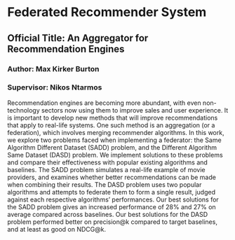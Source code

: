 # Federated Recommender System
## Official Title: An Aggregator for Recommendation Engines

### Author: Max Kirker Burton
### Supervisor: Nikos Ntarmos

Recommendation engines are becoming more abundant, with even non-technology sectors now using them to improve sales and user experience. It is important to develop new methods that will improve recommendations that apply to real-life systems. One such method is an aggregation (or a federation), which involves merging recommender algorithms. In this work, we explore two problems faced when implementing a federator: the Same Algorithm Different Dataset (SADD) problem, and the Different Algorithm Same Dataset (DASD) problem. We implement solutions to these problems and compare their effectiveness with popular existing algorithms and baselines. The SADD problem simulates a real-life example of movie providers, and examines whether better recommendations can be made when combining their results. The DASD problem uses two popular algorithms and attempts to federate them to form a single result, judged against each respective algorithms’ performances. Our best solutions for the SADD problem gives an increased performance of 28% and 27% on average compared across baselines. Our best solutions for the DASD problem performed better on precision@k compared to target baselines, and at least as good on NDCG@k.
